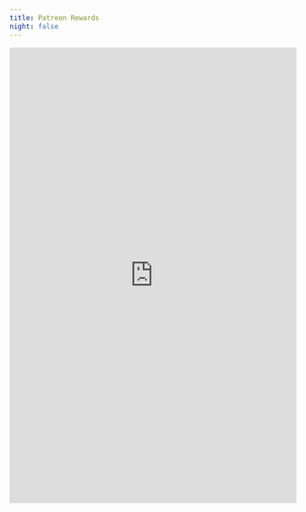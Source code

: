 ```yaml
---
title: Patreon Rewards
night: false
---
```


<iframe id="iframe-patreon" src="https://api.captainmeta4.me/patreon" width="100%" frameborder="0" marginheight="0" marginwidth="0" height='800px'>Loading...</iframe>
